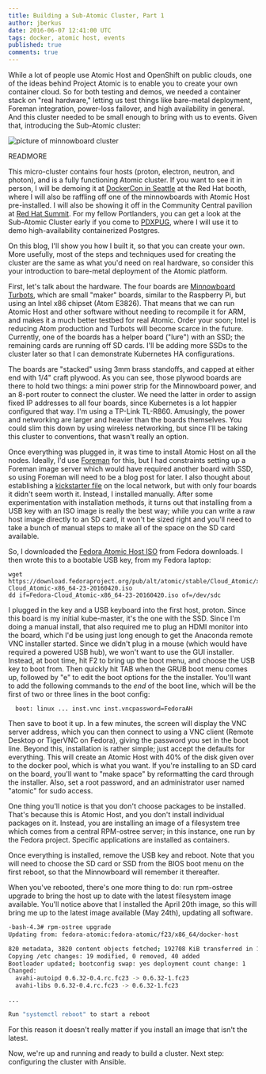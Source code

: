 ```yaml
---
title: Building a Sub-Atomic Cluster, Part 1
author: jberkus
date: 2016-06-07 12:41:00 UTC
tags: docker, atomic host, events
published: true
comments: true
---
```


While a lot of people use Atomic Host and OpenShift on public clouds, one of the ideas behind Project Atomic is to enable you to create your own container cloud. So for both testing and demos, we needed a container stack on "real hardware," letting us test things like bare-metal deployment, Foreman integration, power-loss failover, and high availability in general. And this cluster needed to be small enough to bring with us to events.  Given that, introducing the Sub-Atomic cluster:

![picture of minnowboard cluster](https://photos.smugmug.com/Computers/ContanersContainersContainers/i-Q7wJtsG/0/M/P1020636-M.jpg)

READMORE

This micro-cluster contains four hosts (proton, electron, neutron, and photon), and is a fully functioning Atomic cluster.  If you want to see it in person, I will be demoing it at [DockerCon in Seattle](http://2016.dockercon.com/) at the Red Hat booth, where I will also be raffling off one of the minnowboards with Atomic Host pre-installed.  I will also be showing it off in the Community Central pavilion at [Red Hat Summit](https://www.redhat.com/en/summit).  For my fellow Portlanders, you can get a look at the Sub-Atomic Cluster early if you come to [PDXPUG](http://www.meetup.com/PDXPUG-Portland-PostgreSQL-Users-Group/events/231259650/), where I will use it to demo high-availability containerized Postgres.

On this blog, I'll show you how I built it, so that you can create your own.  More usefully, most of the steps and techniques used for creating the cluster are the same as what you'd need on real hardware, so consider this your introduction to bare-metal deployment of the Atomic platform.

First, let's talk about the hardware.  The four boards are [Minnowboard Turbots](http://wiki.minnowboard.org/MinnowBoard_Turbot), which are small "maker" boards, similar to the Raspberry Pi, but using an Intel x86 chipset (Atom E3826).  That means that we can run Atomic Host and other software without needing to recompile it for ARM, and makes it a much better testbed for real Atomic.  Order your soon; Intel is reducing Atom production and Turbots will become scarce in the future. Currently, one of the boards has a helper board ("lure") with an SSD; the remaining cards are running off SD cards.  I'll be adding more SSDs to the cluster later so that I can demonstrate Kubernetes HA configurations.

The boards are "stacked" using 3mm brass standoffs, and capped at either end with 1/4" craft plywood.  As you can see, those plywood boards are there to hold two things: a mini power strip for the Minnowboard power, and an 8-port router to connect the cluster.  We need the latter in order to assign fixed IP addresses to all four boards, since Kubernetes is a lot happier configured that way.  I'm using a TP-Link TL-R860. Amusingly, the power and networking are larger and heavier than the boards themselves. You could slim this down by using wireless networking, but since I'll be taking this cluster to conventions, that wasn't really an option.

Once everything was plugged in, it was time to install Atomic Host on all the nodes.  Ideally, I'd use [Foreman](https://theforeman.org/) for this, but I had constraints setting up a Foreman image server which would have required another board with SSD, so using Foreman will need to be a blog post for later.  I also thought about establishing a [kickstarter file](http://docs.fedoraproject.org/en-US/Fedora/20/html/Installation_Guide/s1-kickstart2-putkickstarthere.html) on the local network, but with only four boards it didn't seem worth it. Instead, I installed manually.  After some experimentation with installation methods, it turns out that installing from a USB key with an ISO image is really the best way; while you can write a raw host image directly to an SD card, it won't be sized right and you'll need to take a bunch of manual steps to make all of the space on the SD card available.

So, I downloaded the [Fedora Atomic Host ISO](https://getfedora.org/en/cloud/download/atomic.html) from Fedora downloads. I then wrote this to a bootable USB key, from my Fedora laptop:

```
wget https://download.fedoraproject.org/pub/alt/atomic/stable/Cloud_Atomic/x86_64/iso/Fedora-Cloud_Atomic-x86_64-23-20160420.iso
dd if=Fedora-Cloud_Atomic-x86_64-23-20160420.iso of=/dev/sdc
```
I plugged in the key and a USB keyboard into the first host, proton.  Since this board is my initial kube-master, it's the one with the SSD. Since I'm doing a manual install, that also required me to plug an HDMI monitor into the board, which I'd be using just long enough to get the Anaconda remote VNC installer started.  Since we didn't plug in a mouse (which would have required a powered USB hub), we won't want to use the GUI installer.  Instead, at boot time, hit F2 to bring up the boot menu, and choose the USB key to boot from.  Then quickly hit TAB when the GRUB boot menu comes up, followed by "e" to edit the boot options for the the installer.  You'll want to add the following commands to the *end* of the boot line, which will be the first of two or three lines in the boot config:

```
  boot: linux ... inst.vnc inst.vncpassword=FedoraAH
```

Then save to boot it up.  In a few minutes, the screen will display the VNC server address, which you can then connect to using a VNC client (Remote Desktop or TigerVNC on Fedora), giving the password you set in the boot line.  Beyond this, installation is rather simple; just accept the defaults for everything. This will create an Atomic Host with 40% of the disk given over to the docker pool, which is what you want. If you're installing to an SD card on the board, you'll want to "make space" by reformatting the card through the installer.  Also, set a root password, and an administrator user named "atomic" for sudo access.

One thing you'll notice is that you don't choose packages to be installed.  That's because this is Atomic Host, and you don't install individual packages on it.  Instead, you are installing an image of a filesystem tree which comes from a central RPM-ostree server; in this instance, one run by the Fedora project.  Specific applications are installed as containers.

Once everything is installed, remove the USB key and reboot.  Note that you will need to choose the SD card or SSD from the BIOS boot menu on the first reboot, so that the Minnowboard will remember it thereafter.  

When you've rebooted, there's one more thing to do: run rpm-ostree upgrade to bring the host up to date with the latest filesystem image available.  You'll notice above that I installed the April 20th image, so this will bring me up to the latest image available (May 24th), updating all software.

```bash
-bash-4.3# rpm-ostree upgrade
Updating from: fedora-atomic:fedora-atomic/f23/x86_64/docker-host

820 metadata, 3820 content objects fetched; 192708 KiB transferred in 122 seconds
Copying /etc changes: 19 modified, 0 removed, 40 added
Bootloader updated; bootconfig swap: yes deployment count change: 1
Changed:
  avahi-autoipd 0.6.32-0.4.rc.fc23 -> 0.6.32-1.fc23
  avahi-libs 0.6.32-0.4.rc.fc23 -> 0.6.32-1.fc23

...

Run "systemctl reboot" to start a reboot
```

For this reason it doesn't really matter if you install an image that isn't the latest.

Now, we're up and running and ready to build a cluster. Next step: configuring the cluster with Ansible.
